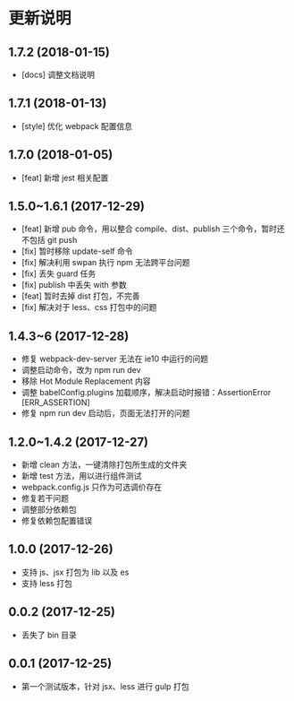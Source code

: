 # 更新说明

## 1.7.2 (2018-01-15)

+ [docs] 调整文档说明

## 1.7.1 (2018-01-13)

+ [style] 优化 webpack 配置信息

## 1.7.0 (2018-01-05)

+ [feat] 新增 jest 相关配置

## 1.5.0~1.6.1 (2017-12-29)

+ [feat] 新增 pub 命令，用以整合 compile、dist、publish 三个命令，暂时还不包括 git push
+ [fix] 暂时移除 update-self 命令
+ [fix] 解决利用 swpan 执行 npm 无法跨平台问题
+ [fix] 丢失 guard 任务
+ [fix] publish 中丢失 with 参数
+ [feat] 暂时去掉 dist 打包，不完善
+ [fix] 解决对于 less、css 打包中的问题

## 1.4.3~6 (2017-12-28)

+ 修复 webpack-dev-server 无法在 ie10 中运行的问题
+ 调整启动命令，改为 npm run dev
+ 移除 Hot Module Replacement 内容
+ 调整 babelConfig.plugins 加载顺序，解决启动时报错：AssertionError [ERR_ASSERTION]
+ 修复 npm run dev 启动后，页面无法打开的问题

## 1.2.0~1.4.2 (2017-12-27)

+ 新增 clean 方法，一键清除打包所生成的文件夹
+ 新增 test 方法，用以进行组件测试
+ webpack.config.js 只作为可选调价存在
+ 修复若干问题
+ 调整部分依赖包
+ 修复依赖包配置错误

## 1.0.0 (2017-12-26)

+ 支持 js、jsx 打包为 lib 以及 es
+ 支持 less 打包

## 0.0.2 (2017-12-25)

+ 丢失了 bin 目录

## 0.0.1 (2017-12-25)

+ 第一个测试版本，针对 jsx、less 进行 gulp 打包
